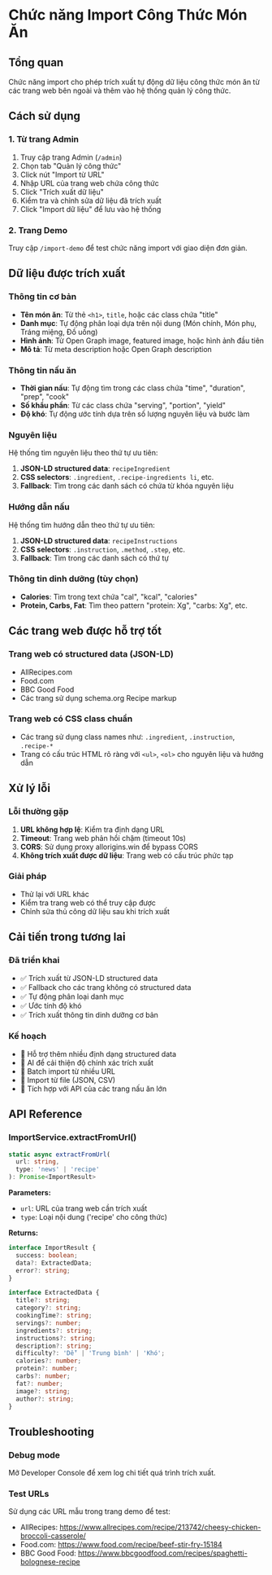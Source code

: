 # Chức năng Import Công Thức Món Ăn

## Tổng quan

Chức năng import cho phép trích xuất tự động dữ liệu công thức món ăn từ các trang web bên ngoài và thêm vào hệ thống quản lý công thức.

## Cách sử dụng

### 1. Từ trang Admin

1. Truy cập trang Admin (`/admin`)
2. Chọn tab "Quản lý công thức"
3. Click nút "Import từ URL"
4. Nhập URL của trang web chứa công thức
5. Click "Trích xuất dữ liệu"
6. Kiểm tra và chỉnh sửa dữ liệu đã trích xuất
7. Click "Import dữ liệu" để lưu vào hệ thống

### 2. Trang Demo

Truy cập `/import-demo` để test chức năng import với giao diện đơn giản.

## Dữ liệu được trích xuất

### Thông tin cơ bản
- **Tên món ăn**: Từ thẻ `<h1>`, `title`, hoặc các class chứa "title"
- **Danh mục**: Tự động phân loại dựa trên nội dung (Món chính, Món phụ, Tráng miệng, Đồ uống)
- **Hình ảnh**: Từ Open Graph image, featured image, hoặc hình ảnh đầu tiên
- **Mô tả**: Từ meta description hoặc Open Graph description

### Thông tin nấu ăn
- **Thời gian nấu**: Tự động tìm trong các class chứa "time", "duration", "prep", "cook"
- **Số khẩu phần**: Từ các class chứa "serving", "portion", "yield"
- **Độ khó**: Tự động ước tính dựa trên số lượng nguyên liệu và bước làm

### Nguyên liệu
Hệ thống tìm nguyên liệu theo thứ tự ưu tiên:
1. **JSON-LD structured data**: `recipeIngredient`
2. **CSS selectors**: `.ingredient`, `.recipe-ingredients li`, etc.
3. **Fallback**: Tìm trong các danh sách có chứa từ khóa nguyên liệu

### Hướng dẫn nấu
Hệ thống tìm hướng dẫn theo thứ tự ưu tiên:
1. **JSON-LD structured data**: `recipeInstructions`
2. **CSS selectors**: `.instruction`, `.method`, `.step`, etc.
3. **Fallback**: Tìm trong các danh sách có thứ tự

### Thông tin dinh dưỡng (tùy chọn)
- **Calories**: Tìm trong text chứa "cal", "kcal", "calories"
- **Protein, Carbs, Fat**: Tìm theo pattern "protein: Xg", "carbs: Xg", etc.

## Các trang web được hỗ trợ tốt

### Trang web có structured data (JSON-LD)
- AllRecipes.com
- Food.com
- BBC Good Food
- Các trang sử dụng schema.org Recipe markup

### Trang web có CSS class chuẩn
- Các trang sử dụng class names như: `.ingredient`, `.instruction`, `.recipe-*`
- Trang có cấu trúc HTML rõ ràng với `<ul>`, `<ol>` cho nguyên liệu và hướng dẫn

## Xử lý lỗi

### Lỗi thường gặp
1. **URL không hợp lệ**: Kiểm tra định dạng URL
2. **Timeout**: Trang web phản hồi chậm (timeout 10s)
3. **CORS**: Sử dụng proxy allorigins.win để bypass CORS
4. **Không trích xuất được dữ liệu**: Trang web có cấu trúc phức tạp

### Giải pháp
- Thử lại với URL khác
- Kiểm tra trang web có thể truy cập được
- Chỉnh sửa thủ công dữ liệu sau khi trích xuất

## Cải tiến trong tương lai

### Đã triển khai
- ✅ Trích xuất từ JSON-LD structured data
- ✅ Fallback cho các trang không có structured data
- ✅ Tự động phân loại danh mục
- ✅ Ước tính độ khó
- ✅ Trích xuất thông tin dinh dưỡng cơ bản

### Kế hoạch
- 🔄 Hỗ trợ thêm nhiều định dạng structured data
- 🔄 AI để cải thiện độ chính xác trích xuất
- 🔄 Batch import từ nhiều URL
- 🔄 Import từ file (JSON, CSV)
- 🔄 Tích hợp với API của các trang nấu ăn lớn

## API Reference

### ImportService.extractFromUrl()

```typescript
static async extractFromUrl(
  url: string, 
  type: 'news' | 'recipe'
): Promise<ImportResult>
```

**Parameters:**
- `url`: URL của trang web cần trích xuất
- `type`: Loại nội dung ('recipe' cho công thức)

**Returns:**
```typescript
interface ImportResult {
  success: boolean;
  data?: ExtractedData;
  error?: string;
}

interface ExtractedData {
  title?: string;
  category?: string;
  cookingTime?: string;
  servings?: number;
  ingredients?: string;
  instructions?: string;
  description?: string;
  difficulty?: 'Dễ' | 'Trung bình' | 'Khó';
  calories?: number;
  protein?: number;
  carbs?: number;
  fat?: number;
  image?: string;
  author?: string;
}
```

## Troubleshooting

### Debug mode
Mở Developer Console để xem log chi tiết quá trình trích xuất.

### Test URLs
Sử dụng các URL mẫu trong trang demo để test:
- AllRecipes: https://www.allrecipes.com/recipe/213742/cheesy-chicken-broccoli-casserole/
- Food.com: https://www.food.com/recipe/beef-stir-fry-15184
- BBC Good Food: https://www.bbcgoodfood.com/recipes/spaghetti-bolognese-recipe
